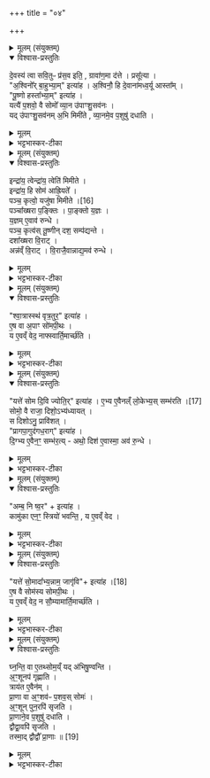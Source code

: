 +++
title = "०४"

+++

<details><summary>मूलम् (संयुक्तम्)</summary>

दे॒वस्य॑ त्वा सवि॒तुᳶ प्र॑स॒व इति॒ ग्रावा॑ण॒मा द॑त्ते॒ प्रसू᳚त्या अ॒श्विनो᳚र्बा॒हुभ्या॒मित्या॑हा॒श्विनौ॒ हि दे॒वाना॑मध्व॒र्यू आस्ता᳚म्पू॒ष्णो हस्ता᳚भ्या॒मित्या॑ह॒ यत्यै॑ प॒शवो॒ वै सोमो᳚ व्या॒न उ॑पाꣳशु॒सव॑नो॒ यदु॑पाꣳशु॒सव॑नम॒भि मिमी॑ते व्या॒नमे॒व प॒शुषु॑ दधा॒ति
</details>

<details open><summary>विश्वास-प्रस्तुतिः</summary>

दे॒वस्य॑ त्वा सवि॒तुᳶ प्र॑स॒व इति॒ , ग्रावा॑ण॒मा द॑त्ते । प्रसू᳚त्या ।  
"अ॒श्विनो᳚र् बा॒हुभ्या॒म्" इत्या॑ह । अ॒श्विनौ॒ हि दे॒वाना॑मध्व॒र्यू आस्ता᳚म् ।  
"पू॒ष्णो हस्ता᳚भ्या॒म्" इत्या॑ह ।  
यत्यै॑ प॒शवो॒ वै सोमो᳚ व्या॒न उ॑पाꣳशु॒सव॑नः ।  
यद् उ॑पाꣳशु॒सव॑नम् अ॒भि मिमी॑ते , व्या॒नमे॒व प॒शुषु॑ दधाति ।  
</details>

<details><summary>मूलम्</summary>

दे॒वस्य॑ त्वा सवि॒तुᳶ प्र॑स॒व इति॒ , ग्रावा॑ण॒मा द॑त्ते । प्रसू᳚त्या ।  
"अ॒श्विनो᳚र् बा॒हुभ्या॒म्" इत्या॑ह । अ॒श्विनौ॒ हि दे॒वाना॑मध्व॒र्यू आस्ता᳚म् ।  
"पू॒ष्णो हस्ता᳚भ्या॒म्" इत्या॑ह ।  
यत्यै॑ प॒शवो॒ वै सोमो᳚ व्या॒न उ॑पाꣳशु॒सव॑नः ।  
यद् उ॑पाꣳशु॒सव॑नम् अ॒भि मिमी॑ते , व्या॒नमे॒व प॒शुषु॑ दधाति ।  
</details>

<details><summary>भट्टभास्कर-टीका</summary>

1देवस्य त्वेत्यादि ॥ ग्रावाणमुपांशुसवनम् । गतमन्यत् । पशवो वा इत्यादि । तद्धेतुत्वात्ताच्छब्द्यम् । व्यान उपांशुसवनो ग्रावा, यथोक्तं -'प्राणापानौ वा एतौ यदुपांश्वन्तर्यामौ व्यान उपांशुसवनः' इति । तस्माद्यदुपांशुसवनमभिलक्ष्य तस्योपरि मिमीते व्यानं पशुषु स्थापयति ॥
</details>

<details><summary>मूलम् (संयुक्तम्)</summary>

इन्द्रा॑य॒ त्वेन्द्रा॑य॒ त्वेति॑ मिमीत॒ इन्द्रा॑य॒ हि सोम॑ आह्रि॒यते॒ पञ्च॒ कृत्वो॒ यजु॑षा मिमीते [16]  
पञ्चा᳚ख्षरा प॒ङ्क्तिᳶ पाङ्क्तो॑ य॒ज्ञो य॒ज्ञमे॒वाव॑ रुन्द्धे॒ पञ्च॒ कृत्व॑स्तू॒ष्णीन्दश॒ सम्प॑द्यन्ते॒ दशा᳚ख्षरा वि॒राडन्न॑व्ँवि॒राड्वि॒राजै॒वान्नाद्य॒मव॑ रुन्द्धे
</details>

<details open><summary>विश्वास-प्रस्तुतिः</summary>

इन्द्रा॑य॒ त्वेन्द्रा॑य॒ त्वेति॑ मिमीते ।  
इन्द्रा॑य॒ हि सोम॑ आह्रि॒यते᳚ ।  
पञ्च॒ कृत्वो॒ यजु॑षा मिमीते ।[16]  
पञ्चा᳚ख्षरा प॒ङ्क्तिः । पा॒ङ्क्तो य॒ज्ञः ।  
य॒ज्ञम् ए॒वाव॑ रुन्धे ।  
पञ्च॒ कृत्व॑स् तू॒ष्णीन् दश॒ सम्प॑द्यन्ते ।  
दशा᳚ख्षरा वि॒राट् ।  
अन्न॑व्ँ वि॒राट् । वि॒राजै॒वान्नाद्य॒मव॑ रुन्धे ।  
</details>

<details><summary>मूलम्</summary>

इन्द्रा॑य॒ त्वेन्द्रा॑य॒ त्वेति॑ मिमीते ।  
इन्द्रा॑य॒ हि सोम॑ आह्रि॒यते᳚ ।  
पञ्च॒ कृत्वो॒ यजु॑षा मिमीते ।[16]  
पञ्चा᳚ख्षरा प॒ङ्क्तिः । पा॒ङ्क्तो य॒ज्ञः ।  
य॒ज्ञम् ए॒वाव॑ रुन्धे ।  
पञ्च॒ कृत्व॑स् तू॒ष्णीन् दश॒ सम्प॑द्यन्ते ।  
दशा᳚ख्षरा वि॒राट् ।  
अन्न॑व्ँ वि॒राट् । वि॒राजै॒वान्नाद्य॒मव॑ रुन्धे ।  
</details>

<details><summary>भट्टभास्कर-टीका</summary>

2इन्द्राय त्वेन्द्रायत्वेत्यादि ॥ 'इन्द्राय त्वा वृत्रघ्ने' , 'इन्द्राय त्वा वृत्रतुरे'16 इत्यादीनां मन्त्राणां प्रतीकप्रदर्शनार्थमिदम् । इन्द्राय हि प्राधान्येन सोम आह्रियते । पञ्च कृत्व इति । क्रियाभ्यावृत्तिवचनं शब्दान्तरं, आद्युदात्तत्वात् । पञ्चाक्षरेत्यादि । गतम् ॥
</details>

<details><summary>मूलम् (संयुक्तम्)</summary>

श्वा॒त्रास्स्थ॑ वृत्र॒तुर॒ इत्या॑है॒ष वा अ॒पाꣳ सो॑मपी॒थो य ए॒वव्ँवेद॒ नाफ्स्वार्ति॒मार्च्छ॑ति॒
</details>

<details open><summary>विश्वास-प्रस्तुतिः</summary>

"श्वा॒त्रास्स्थ॑ वृत्र॒तुर॒" इत्या॑ह ।  
ए॒ष वा अ॒पाꣳ सो॑मपी॒थः ।  
य ए॒वव्ँ वेद॒ नाफ्स्वार्ति॒मार्च्छ॑ति ।  
</details>

<details><summary>मूलम्</summary>

"श्वा॒त्रास्स्थ॑ वृत्र॒तुर॒" इत्या॑ह ।  
ए॒ष वा अ॒पाꣳ सो॑मपी॒थः ।  
य ए॒वव्ँ वेद॒ नाफ्स्वार्ति॒मार्च्छ॑ति ।  
</details>

<details><summary>भट्टभास्कर-टीका</summary>

3श्वात्रा इति ॥ होतृचमसीयाभिरद्भिः एकदेशेन राज्ञ उपसर्जनम् । एष खल्वपां सोमपीथः सोमपानं प्रथममापस्सोमं पिबन्ति, 'सोमस्य पिबत' इति मन्त्रलिङ्गात् । अप्स्विति निमित्तात्सप्तमी । अम्निमित्तामार्तिं न गच्छति एवं वेदिता ॥
</details>

<details><summary>मूलम् (संयुक्तम्)</summary>

यत्ते॑ सोम दि॒वि ज्योति॒रित्या॑है॒भ्य ए॒वैन᳚म् [17]  
लो॒केभ्य॒स्सम्भ॑रति॒ सोमो॒ वै राजा॒ दिशो॒ऽभ्य॑ध्याय॒थ्स दिशोऽनु॒ प्रावि॑श॒त्प्रागपा॒गुद॑गध॒रागित्या॑ह दि॒ग्भ्य ए॒वैन॒ꣳ॒ सम्भ॑र॒त्यथो॒ दिश॑ ए॒वास्मा॒ अव॑ रु॒न्द्धे
</details>

<details open><summary>विश्वास-प्रस्तुतिः</summary>

"यत्ते॑ सोम दि॒वि ज्योति॒र्" इत्या॑ह ।
ए॒भ्य ए॒वैनल्ँ लो॒केभ्य॒स् सम्भ॑रति ।[17]   
सोमो॒ वै राजा॒ दिशो॒ऽभ्य॑ध्यायत् ।  
स दिशोऽनु॒ प्रावि॑शत् ।  
"प्रागपा॒गुद॑गध॒राग्" इत्या॑ह ।  
दि॒ग्भ्य ए॒वैन॒ꣳ॒ सम्भ॑र॒त्य् - अथो॒ दिश॑ ए॒वास्मा॒ अव॑ रु॒न्धे ।  
</details>

<details><summary>मूलम्</summary>

"यत्ते॑ सोम दि॒वि ज्योति॒र्" इत्या॑ह ।
ए॒भ्य ए॒वैनल्ँ लो॒केभ्य॒स् सम्भ॑रति ।[17]   
सोमो॒ वै राजा॒ दिशो॒ऽभ्य॑ध्यायत् ।  
स दिशोऽनु॒ प्रावि॑शत् ।  
"प्रागपा॒गुद॑गध॒राग्" इत्या॑ह ।  
दि॒ग्भ्य ए॒वैन॒ꣳ॒ सम्भ॑र॒त्य् - अथो॒ दिश॑ ए॒वास्मा॒ अव॑ रु॒न्धे ।  
</details>

<details><summary>भट्टभास्कर-टीका</summary>

4यत्ते सोमेति राज्ञोभिमन्त्रणम् ॥ एम्य इति । लोकत्रयार्थं राजानं एकत्र संगृह्णाति । सोमो वा इत्यादि । अभ्यध्यायत् अभ्यकामयत । अथ कामयमानो दिशोनुप्राविशत् । तस्मात्प्रागपागिति निग्राहोपायनं दिग्भ्यो राज्ञ इत्येकत्र संभरणाय भवति । अपि च दिशश्चास्मै यजमानाय अवरुन्धे वशीकरोति दिग्वासिनः ॥
</details>

<details><summary>मूलम् (संयुक्तम्)</summary>

ऽम्ब॒ नि ष्व॒रेत्या॑ह॒ कामु॑का एन॒ꣳ॒ स्त्रियो॑ भवन्ति॒ य ए॒वव्ँवेद॒
</details>

<details open><summary>विश्वास-प्रस्तुतिः</summary>

"अम्ब॒ नि ष्व॒र" + इत्या॑ह ।  
कामु॑का एन॒ꣳ॒ स्त्रियो॑ भवन्ति॒ , य ए॒वव्ँ वेद ।  
</details>

<details><summary>मूलम्</summary>

"अम्ब॒ नि ष्व॒र" + इत्या॑ह ।  
कामु॑का एन॒ꣳ॒ स्त्रियो॑ भवन्ति॒ , य ए॒वव्ँ वेद ।  
</details>

<details><summary>भट्टभास्कर-टीका</summary>

5यां भार्यां कामयेत तां मनसा ध्यायेत् - अम्ब निष्वरेति ॥ 'अम्ब मातः' इत्यादीनि स्त्रीणां प्रीतिजननानि पूजावचनानि यैः प्रयुक्तैः एनं कामयन्ते स्त्रियः । अथ एवं वेदितारं सर्वास्स्त्रियः कामुका भवन्ति । स्वस्त्रियश्च विशेषेण । 'लषपत' इत्युकञ्प्रत्ययः, 'न लोकाव्यय' इति षष्ठीप्रतिषेधः ।
</details>

<details><summary>मूलम् (संयुक्तम्)</summary>

यत्ते॑ सो॒मादा᳚भ्य॒न्नाम॒ जागृ॒वीति॑ [18]  
आ॒है॒ष वै सोम॑स्य सोमपी॒थो य ए॒वव्ँवेद॒ न सौ॒म्यामार्ति॒मार्च्छ॑ति॒
</details>

<details open><summary>विश्वास-प्रस्तुतिः</summary>

"यत्ते॑ सो॒मादा᳚भ्य॒न्नाम॒ जागृ॑वि"+ इत्या॑ह ।[18]  
ए॒ष वै सोम॑स्य सोमपी॒थः ।  
य ए॒वव्ँ वेद॒ न सौ॒म्यामार्ति॒मार्च्छ॑ति ।  
</details>

<details><summary>मूलम्</summary>

"यत्ते॑ सो॒मादा᳚भ्य॒न्नाम॒ जागृ॑वि"+ इत्या॑ह ।[18]  
ए॒ष वै सोम॑स्य सोमपी॒थः ।  
य ए॒वव्ँ वेद॒ न सौ॒म्यामार्ति॒मार्च्छ॑ति ।  
</details>

<details><summary>भट्टभास्कर-टीका</summary>

6यत्ते सोमादाभ्यमिति ॥ उपांशुपावमानानामनुसवनं द्वौद्वावंशू महाभिषवेष्वपिसृजति । एष खलु सोमस्यापि सोमपीथः सोमपानम् । सोमोपि सोममपि प्रथममेव पिबति । 'सोमाय स्वाहा' इति च मन्त्रलिङ्गम् । एवं वेदिता सोमनिमित्तामार्तिं न गच्छति ॥
</details>

<details><summary>मूलम् (संयुक्तम्)</summary>

घ्नन्ति॒ वा ए॒तथ्सोम॒य्ँयद॑भिषु॒ण्वन्त्य॒ꣳ॒शूनप॑ गृह्णाति॒ त्राय॑त ए॒वैन॑म्प्रा॒णा वा अ॒ꣳ॒शव॑ᳶ प॒शव॒स्सोमो॒ऽꣳ॒शून्पुन॒रपि॑ सृजति प्रा॒णाने॒व प॒शुषु॑ दधाति॒ द्वौद्वा॒वपि॑ सृजति॒ तस्मा॒द्द्वौद्वौ᳚ प्रा॒णाः ॥ [19]  
</details>

<details open><summary>विश्वास-प्रस्तुतिः</summary>

घ्न॒न्ति॒ वा ए॒तथ्सोम॒य्ँ यद् अ॑भिषु॒ण्वन्ति ।  
अ॒ꣳ॒शूनप॑ गृह्णाति ।  
त्राय॑त ए॒वैन॑म् ।  
प्रा॒णा वा अ॒ꣳ॒शव॑ᳶ प॒शव॒स् सोमः॑ ।   
अ॒ꣳ॒शून् पुन॒रपि॑ सृजति ।  
प्रा॒णाने॒व प॒शुषु॑ दधाति ।  
द्वौद्वा॒वपि॑ सृजति ।  
तस्मा॒द् द्वौद्वौ᳚ प्रा॒णाः ॥ [19]  
</details>

<details><summary>मूलम्</summary>

घ्न॒न्ति॒ वा ए॒तथ्सोम॒य्ँ यद् अ॑भिषु॒ण्वन्ति ।  
अ॒ꣳ॒शूनप॑ गृह्णाति ।  
त्राय॑त ए॒वैन॑म् ।  
प्रा॒णा वा अ॒ꣳ॒शव॑ᳶ प॒शव॒स् सोमः॑ ।   
अ॒ꣳ॒शून् पुन॒रपि॑ सृजति ।  
प्रा॒णाने॒व प॒शुषु॑ दधाति ।  
द्वौद्वा॒वपि॑ सृजति ।  
तस्मा॒द् द्वौद्वौ᳚ प्रा॒णाः ॥ [19]  
</details>

<details><summary>भट्टभास्कर-टीका</summary>

7घ्नन्तीत्यादि ॥ अंशवो लताः । षडंशूनवगृह्णाति संघातादपादत्ते । तेनैतं सोमं त्रायते वधपरिहारेण रक्षति । प्राणा वा इत्यादि । प्राणस्थानीया अंशवः । संघातावयवा लताः पशुस्थानीयाः । संघातात्मा सोमः । तस्मादंशून् महाभिषवेषु पुनरपिसृजति पूर्वमपनीतान् पुनस्संघाते एकीकरोति, प्राणानेव पशुषु स्थापयति । द्वौद्वाविति । द्वौद्वौ संसृष्टौ प्रक्षिपति । तस्माच्चक्षुरादयः प्राणाः द्वौद्वौ संहत्यकारिणौ भवतः ॥

इति षष्ठे चतुर्थे चतुर्थोनुवाकः ॥  
</details>
